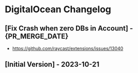 # DigitalOcean Changelog

## [Fix Crash when zero DBs in Account] - {PR_MERGE_DATE}

- https://github.com/raycast/extensions/issues/13040

## [Initial Version] - 2023-10-21